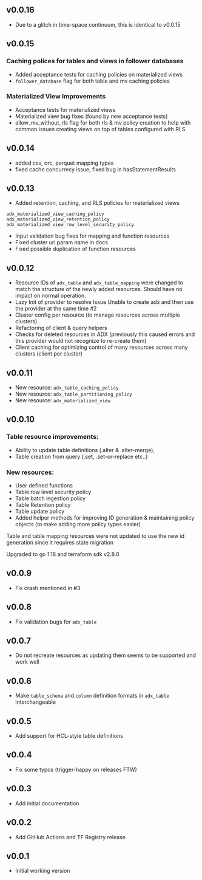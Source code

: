 ## v0.0.16

* Due to a glitch in time-space continuum, this is identical to v0.0.15

## v0.0.15

### Caching polices for tables and views in follower databases

* Added acceptance tests for caching policies on materialized views
* `follower_database` flag for both table and mv caching policies

### Materialized View Improvements

* Acceptance tests for materialized views
* Materialized view bug fixes (found by new acceptance tests)
* allow_mv_without_rls flag for both rls & mv policy creation to help with common issues creating views on top of tables configured with RLS

## v0.0.14

* added csv, orc, parquet mapping types
* fixed cache concurrecy issue, fixed bug in hasStatementResults

## v0.0.13

* Added retention, caching, and RLS policies for materialized views

`adx_materialized_view_caching_policy`
`adx_materialized_view_retention_policy`
`adx_materialized_view_row_level_security_policy`

* Input validation bug fixes for mapping and function resources
* Fixed cluster uri param name in docs
* Fixed possible duplication of function resources

## v0.0.12

* Resource IDs of `adx_table` and `adx_table_mapping` were changed to match the structure of the newly added resources. Should have no impact on normal operation.
* Lazy Init of provider to resolve Issue Unable to create adx and then use the provider at the same time #2
* Cluster config per resource (to manage resources across multiple clusters)
* Refactoring of client & query helpers
* Checks for deleted resources in ADX (previously this caused errors and this provider would not recognize to re-create them)
* Client caching for optimizing control of many resources across many clusters (client per cluster)

## v0.0.11

* New resource: `adx_table_caching_policy`
* New resource: `adx_table_partitioning_policy`
* New resource: `adx_materialized_view`

## v0.0.10

### Table resource improvements:

* Ability to update table definitions (.alter & .alter-merge),
* Table creation from query (.set, .set-or-replace etc..)

### New resources:

* User defined functions
* Table row level security policy
* Table batch ingestion policy
* Table Retention policy
* Table update policy
* Added helper methods for improving ID generation & maintaining policy objects (to make adding more policy types easier)

Table and table mapping resources were not updated to use the new id generation since it requires state migration

Upgraded to go 1.18 and terraform sdk v2.8.0

## v0.0.9

* Fix crash mentioned in #3

## v0.0.8

* Fix validation bugs for `adx_table`

## v0.0.7

* Do not recreate resources as updating them seems to be supported and work well

## v0.0.6

* Make `table_schema` and `column` definition formats in `adx_table` interchangeable

## v0.0.5

* Add support for HCL-style table definitions

## v0.0.4

* Fix some typos (trigger-happy on releases FTW)

## v0.0.3

* Add initial documentation

## v0.0.2

* Add GitHub Actions and TF Registry release

## v0.0.1

* Initial working version
